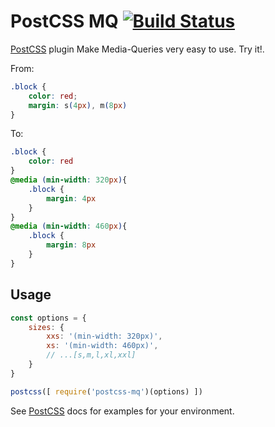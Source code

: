 # PostCSS MQ [![Build Status][ci-img]][ci]

[PostCSS] plugin Make Media-Queries very easy to use. Try it!.

[PostCSS]: https://github.com/postcss/postcss
[ci-img]:  https://travis-ci.org/Silvestr-b/postcss-mq.svg
[ci]:      https://travis-ci.org/Silvestr-b/postcss-mq

From:
```css
.block {
    color: red; 
	margin: s(4px), m(8px) 
}
```
To:
```css
.block {
  	color: red 
}
@media (min-width: 320px){
  	.block {
  	  	margin: 4px 
  	} 
}
@media (min-width: 460px){
  	.block {
  	  	margin: 8px 
  	} 
}
```

## Usage

```js
const options = {
	sizes: {
		xxs: '(min-width: 320px)', 
		xs: '(min-width: 460px)',
		// ...[s,m,l,xl,xxl]
	}
}

postcss([ require('postcss-mq')(options) ])
```

See [PostCSS] docs for examples for your environment.
